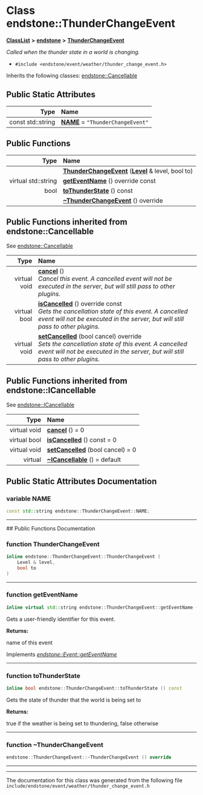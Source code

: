 

# Class endstone::ThunderChangeEvent



[**ClassList**](annotated.md) **>** [**endstone**](namespaceendstone.md) **>** [**ThunderChangeEvent**](classendstone_1_1ThunderChangeEvent.md)



_Called when the thunder state in a world is changing._ 

* `#include <endstone/event/weather/thunder_change_event.h>`



Inherits the following classes: [endstone::Cancellable](classendstone_1_1Cancellable.md)
































## Public Static Attributes

| Type | Name |
| ---: | :--- |
|  const std::string | [**NAME**](#variable-name)   = `"ThunderChangeEvent"`<br> |










































## Public Functions

| Type | Name |
| ---: | :--- |
|   | [**ThunderChangeEvent**](#function-thunderchangeevent) ([**Level**](classendstone_1_1Level.md) & level, bool to) <br> |
| virtual std::string | [**getEventName**](#function-geteventname) () override const<br> |
|  bool | [**toThunderState**](#function-tothunderstate) () const<br> |
|   | [**~ThunderChangeEvent**](#function-thunderchangeevent) () override<br> |


## Public Functions inherited from endstone::Cancellable

See [endstone::Cancellable](classendstone_1_1Cancellable.md)

| Type | Name |
| ---: | :--- |
| virtual void | [**cancel**](classendstone_1_1Cancellable.md#function-cancel) () <br>_Cancel this event. A cancelled event will not be executed in the server, but will still pass to other plugins._  |
| virtual bool | [**isCancelled**](classendstone_1_1Cancellable.md#function-iscancelled) () override const<br>_Gets the cancellation state of this event. A cancelled event will not be executed in the server, but will still pass to other plugins._  |
| virtual void | [**setCancelled**](classendstone_1_1Cancellable.md#function-setcancelled) (bool cancel) override<br>_Sets the cancellation state of this event. A cancelled event will not be executed in the server, but will still pass to other plugins._  |


## Public Functions inherited from endstone::ICancellable

See [endstone::ICancellable](classendstone_1_1ICancellable.md)

| Type | Name |
| ---: | :--- |
| virtual void | [**cancel**](classendstone_1_1ICancellable.md#function-cancel) () = 0<br> |
| virtual bool | [**isCancelled**](classendstone_1_1ICancellable.md#function-iscancelled) () const = 0<br> |
| virtual void | [**setCancelled**](classendstone_1_1ICancellable.md#function-setcancelled) (bool cancel) = 0<br> |
| virtual  | [**~ICancellable**](classendstone_1_1ICancellable.md#function-icancellable) () = default<br> |
















































































## Public Static Attributes Documentation




### variable NAME 

```C++
const std::string endstone::ThunderChangeEvent::NAME;
```




<hr>
## Public Functions Documentation




### function ThunderChangeEvent 

```C++
inline endstone::ThunderChangeEvent::ThunderChangeEvent (
    Level & level,
    bool to
) 
```




<hr>



### function getEventName 

```C++
inline virtual std::string endstone::ThunderChangeEvent::getEventName () override const
```



Gets a user-friendly identifier for this event.




**Returns:**

name of this event 





        
Implements [*endstone::Event::getEventName*](classendstone_1_1Event.md#function-geteventname)


<hr>



### function toThunderState 

```C++
inline bool endstone::ThunderChangeEvent::toThunderState () const
```



Gets the state of thunder that the world is being set to




**Returns:**

true if the weather is being set to thundering, false otherwise 





        

<hr>



### function ~ThunderChangeEvent 

```C++
endstone::ThunderChangeEvent::~ThunderChangeEvent () override
```




<hr>

------------------------------
The documentation for this class was generated from the following file `include/endstone/event/weather/thunder_change_event.h`

